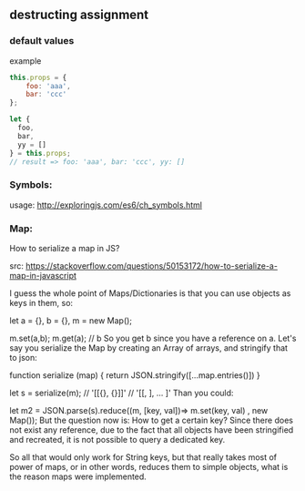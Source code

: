 ## destructing assignment

### default values

example
```js
this.props = {
	foo: 'aaa',
	bar: 'ccc'
};

let {
  foo,
  bar,
  yy = []
} = this.props;
// result => foo: 'aaa', bar: 'ccc', yy: []
```

### Symbols:
usage:
http://exploringjs.com/es6/ch_symbols.html

### Map:

How to serialize a map in JS?

src: https://stackoverflow.com/questions/50153172/how-to-serialize-a-map-in-javascript

I guess the whole point of Maps/Dictionaries is that you can use objects as keys in them, so:

let a = {}, b = {}, m = new Map();

m.set(a,b);
m.get(a); // b
So you get b since you have a reference on a. Let's say you serialize the Map by creating an Array of arrays, and stringify that to json:

function serialize (map) {
  return JSON.stringify([...map.entries()])
}

let s = serialize(m); // '[[{}, {}]]'
                      // '[[<key>, <val>], … ]'
Than you could:

let m2 = JSON.parse(s).reduce((m, [key, val])=> m.set(key, val) , new Map());
But the question now is: How to get a certain key? Since there does not exist any reference, due to the fact that all objects have been stringified and recreated, it is not possible to query a dedicated key.

So all that would only work for String keys, but that really takes most of power of maps, or in other words, reduces them to simple objects, what is the reason maps were implemented.
